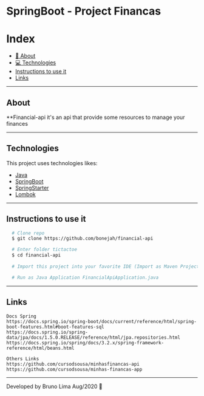 # SpringBoot - Project Financas


# Index
  - [📝 About](#-about)
  - [💻 Technologies](#-technologies)
  - [Instructions to use it](#instructions-to-use-it)
  - [Links](#links)

---

## About
**Financial-api it's an api that provide some resources to manage your finances

---

## Technologies
This project uses technologies likes: 

- [Java](https://www.java.com/en/)
- [SpringBoot](https://spring.io/projects/spring-boot)
- [SpringStarter](https://start.spring.io/)
- [Lombok](https://projectlombok.org/)

---

## Instructions to use it

```bash
  # Clone repo
  $ git clone https://github.com/bonejah/financial-api

  # Enter folder tictactoe
  $ cd financial-api
  
  # Import this project into your favorite IDE (Import as Maven Project)

  # Run as Java Application FinancialApiApplication.java
```
---

## Links
```
Docs Spring
https://docs.spring.io/spring-boot/docs/current/reference/html/spring-boot-features.html#boot-features-sql
https://docs.spring.io/spring-data/jpa/docs/1.5.0.RELEASE/reference/html/jpa.repositories.html
https://docs.spring.io/spring/docs/3.2.x/spring-framework-reference/html/beans.html

Others Links
https://github.com/cursodsousa/minhasfinancas-api
https://github.com/cursodsousa/minhas-financas-app
```
---
Developed by Bruno Lima Aug/2020 🦧
